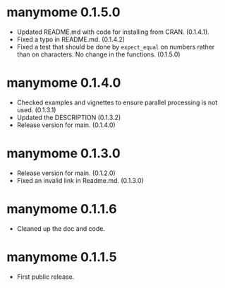 # manymome 0.1.5.0

- Updated README.md with code for installing from CRAN. (0.1.4.1).
- Fixed a typo in README.md. (0.1.4.2)
- Fixed a test that should be done by `expect_equal` on numbers rather
  than on characters. No change in the functions. (0.1.5.0)

# manymome 0.1.4.0

- Checked examples and vignettes to ensure
  parallel processing is not used. (0.1.3.1)
- Updated the DESCRIPTION (0.1.3.2)
- Release version for main. (0.1.4.0)

# manymome 0.1.3.0

- Release version for main. (0.1.2.0)
- Fixed an invalid link in Readme.md. (0.1.3.0)

# manymome 0.1.1.6

- Cleaned up the doc and code.

# manymome 0.1.1.5

* First public release.
